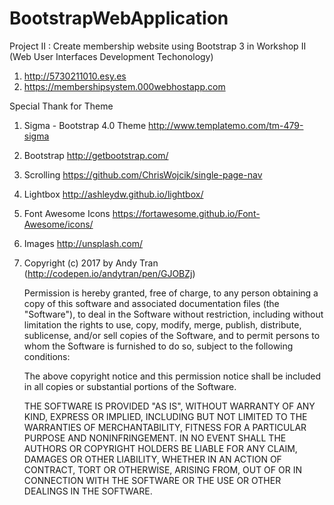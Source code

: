 # BootstrapWebApplication
Project II : Create membership website using Bootstrap 3 in Workshop II (Web User Interfaces Development Techonology)

1. http://5730211010.esy.es
2. https://membershipsystem.000webhostapp.com 

Special Thank for Theme

1. Sigma - Bootstrap 4.0 Theme
   http://www.templatemo.com/tm-479-sigma

2. Bootstrap
   http://getbootstrap.com/

3. Scrolling
   https://github.com/ChrisWojcik/single-page-nav

4. Lightbox 
   http://ashleydw.github.io/lightbox/

5. Font Awesome Icons
   https://fortawesome.github.io/Font-Awesome/icons/

6. Images
   http://unsplash.com/

7. Copyright (c) 2017 by Andy Tran (http://codepen.io/andytran/pen/GJOBZj)

   Permission is hereby granted, free of charge, to any person obtaining a copy of this software and associated documentation files (the "Software"), to deal in the Software without restriction, including without limitation the rights to use, copy, modify, merge, publish, distribute, sublicense, and/or sell copies of the Software, and to permit persons to whom the Software is furnished to do so, subject to the following conditions:

   The above copyright notice and this permission notice shall be included in all copies or substantial portions of the Software.

   THE SOFTWARE IS PROVIDED "AS IS", WITHOUT WARRANTY OF ANY KIND, EXPRESS OR IMPLIED, INCLUDING BUT NOT LIMITED TO THE WARRANTIES OF MERCHANTABILITY, FITNESS FOR A PARTICULAR PURPOSE AND NONINFRINGEMENT. IN NO EVENT SHALL THE AUTHORS OR COPYRIGHT HOLDERS BE LIABLE FOR ANY CLAIM, DAMAGES OR OTHER LIABILITY, WHETHER IN AN ACTION OF CONTRACT, TORT OR OTHERWISE, ARISING FROM, OUT OF OR IN CONNECTION WITH THE SOFTWARE OR THE USE OR OTHER DEALINGS IN THE SOFTWARE.
